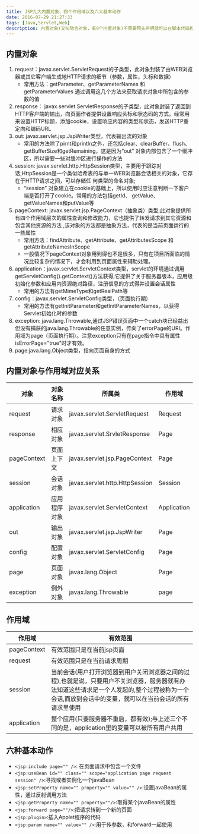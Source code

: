 ```yaml
---
title: JSP九大内置对象、四个作用域以及六大基本动作
date: 2016-07-29 21:27:33
tags: [Java,Servlet,Web]
description: 内置对象(又叫隐含对象，有9个内置对象)不需要预先声明就可以在脚本代码和表达式中随意使用
---
```

## 内置对象
1. request：javax.servlet.ServletRequest的子类型，此对象封装了由WEB浏览器或其它客户端生成地HTTP请求的细节（参数，属性，头标和数据）
	+ 常用方法：getParameter、getParameterNames 和getParameterValues 通过调用这几个方法来获取请求对象中所包含的参数的值
2. response： javax.servlet.ServletResponse的子类型，此对象封装了返回到HTTP客户端的输出，向页面作者提供设置响应头标和状态码的方式。经常用来设置HTTP标题，添加cookie，设置响应内容的类型和状态，发送HTTP重定向和编码URL
3. out: javax.servlet.jsp.JspWriter类型，代表输出流的对象
	+ 常用的方法除了pirnt和println之外，还包括clear、clearBuffer、flush、getBufferSize和getRemaining，这是因为“out” 对象内部包含了一个缓冲区，所以需要一些对缓冲区进行操作的方法
4. session: javax.servlet.http.HttpSession类型，主要用于跟踪对话;HttpSession是一个类似哈希表的与单一WEB浏览器会话相关的对象，它存在于HTTP请求之间，可以存储任
何类型的命名对象;
	+ “session” 对象建立在cookie的基础上，所以使用时应注意判断一下客户端是否打开了cookie。常用的方法包括getId、 getValue、 getValueNames和putValue等
5. pageContext: javax.servlet.jsp.PageContext（抽象类）类型;此对象提供所有四个作用域层次的属性查询和修改能力，它也提供了转发请求到其它资源和包含其他资源的方法 ,该对象的方法都是抽象方法，代表的是当前页面运行的一些属性
	+ 常用方法：findAttribute、getAttribute、getAttributesScope 和getAttributeNamesInScope
	+ 一般情况下pageContext对象用到得也不是很多，只有在项目所面临的情况比较复杂的情况下，才会利用到页面属性来辅助处理。
6. application：javax.servlet.ServletContext类型，servlet的环境通过调用getServletConfig().getContext()方法获得;它提供了关于服务器版本，应用级初始化参数和应用内资源绝对路径，注册信息的方式得并设置会话属性
	+ 常用的方法有getMimeType和getRealPath等
7. config：javax.servlet.ServletConfig类型，（页面执行期）
	+ 常用的方法有getInitParameter和getInitParameterNames，以获得Servlet初始化时的参数
8. exception: java.lang.Throwable,通过JSP错误页面中一个catch块已经益出但没有捕获的java.lang.Throwable的任意实例，传向了errorPage的URI。作用域为page（页面执行期）。注意exception只有在page指令中具有属性isErrorPage="true"时才有效。
9. page:java.lang.Object类型，指向页面自身的方式

## 内置对象与作用域对应关系
|对象|对象名称|所属类|作用域|
|---|---|---|---|
|request|请求对象|javax.servlet.ServletRequest|Request|
|response|相应对象|javax.servlet.SrvletResponse|Page|
|pageContext|页面上下文|javax.servlet.jsp.PageContext|Page|
|session|会话对象|javax.servlet.http.HttpSession|Session|
|application|应用程序对象|javax.servlet.ServletContext|Application|
|out|输出对象|javax.servlet.jsp.JspWriter|Page|
|config|配置对象|javax.servlet.ServletConfig|Page|
|page|页面对象|javax.lang.Object|Page|
|exception|例外对象|javax.lang.Throwable|page|

## 作用域
|作用域|有效范围|
|---|---|
|pageContext|有效范围只是在当前jsp页面|
|request|有效范围只是在当前请求周期|
|session|当前会话(用户打开浏览器到用户关闭浏览器之间的过程),也就是说，只要用户不关浏览器，服务器就有办法知道这些请求是一个人发起的,整个过程被称为一个会话,而放到会话中的变量，就可以在当前会话的所有请求里使用|
|application|整个应用(只要服务器不重启，都有效);与上述三个不同的是，application里的变量可以被所有用户共用|

## 六种基本动作
+ `<jsp:include page="" />`: 在页面请求中包含一个文件
+  `<jsp:useBean id="" class="" scope="application page request session" />`:寻找或者实例化一个javaBean
+ `<jsp:setProperty name="" property="" value="" />`:设置javaBean的属性，通过反射调用方法
+ `<jsp:getProperty name="" property=""/>`:取得某个javaBean的属性
+ `<jsp:forward page=""/>`:把请求转到一个新的页面
+ `<jsp:plugin>`:插入Applet程序的代码
+ `<jsp:param name="" value="" />`:用于传参数，和forward一起使用
